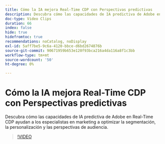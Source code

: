 ```yaml
---
title: Cómo la IA mejora Real-Time CDP con Perspectivas predictivas
description: Descubra cómo las capacidades de IA predictiva de Adobe en Real-Time CDP ayudan a los especialistas en marketing a optimizar la segmentación, la personalización y las perspectivas de audiencia.
doc-type: Video Clips
duration: 66
index: false
hide: true
hidefromtoc: true
recommendations: noCatalog, noDisplay
exl-id: 5aff7be5-9c6a-4120-bbce-d6bd2674876b
source-git-commit: 90671959b653e120f93bca216a4da116a8f1c3bb
workflow-type: tm+mt
source-wordcount: '50'
ht-degree: 0%

---
```


# Cómo la IA mejora Real-Time CDP con Perspectivas predictivas

Descubra cómo las capacidades de IA predictiva de Adobe en Real-Time CDP ayudan a los especialistas en marketing a optimizar la segmentación, la personalización y las perspectivas de audiencia.

<!-- 85_OS512_3442427_65_how-ai-enhances-realtime-cdp-with-predictive-insights -->
>[!VIDEO](https://video.tv.adobe.com/v/3459959/?learn=on&enablevpops=true&captions=spa)
